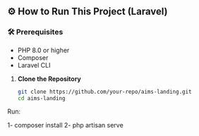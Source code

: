 

## ⚙️ How to Run This Project (Laravel)

### 🛠 Prerequisites

- PHP 8.0 or higher
- Composer
- Laravel CLI

1. **Clone the Repository**
   ```bash
   git clone https://github.com/your-repo/aims-landing.git
   cd aims-landing

Run:

1- composer install
2- php artisan serve
